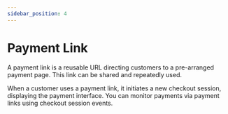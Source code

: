 ```yaml
---
sidebar_position: 4
---
```


# Payment Link

A payment link is a reusable URL directing customers to a pre-arranged payment page. This link can be shared and repeatedly used.

When a customer uses a payment link, it initiates a new checkout session, displaying the payment interface. You can monitor payments via payment links using checkout session events.
